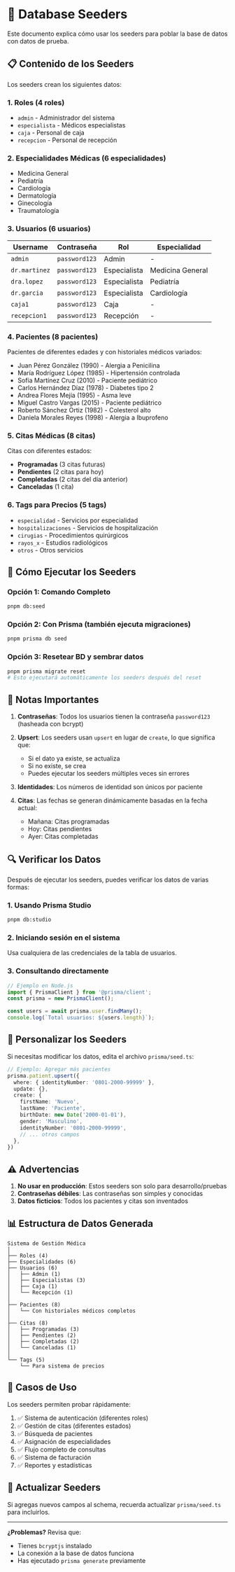# 🌱 Database Seeders

Este documento explica cómo usar los seeders para poblar la base de datos con datos de prueba.

## 📋 Contenido de los Seeders

Los seeders crean los siguientes datos:

### 1. **Roles** (4 roles)
- `admin` - Administrador del sistema
- `especialista` - Médicos especialistas
- `caja` - Personal de caja
- `recepcion` - Personal de recepción

### 2. **Especialidades Médicas** (6 especialidades)
- Medicina General
- Pediatría
- Cardiología
- Dermatología
- Ginecología
- Traumatología

### 3. **Usuarios** (6 usuarios)

| Username | Contraseña | Rol | Especialidad |
|----------|------------|-----|--------------|
| `admin` | `password123` | Admin | - |
| `dr.martinez` | `password123` | Especialista | Medicina General |
| `dra.lopez` | `password123` | Especialista | Pediatría |
| `dr.garcia` | `password123` | Especialista | Cardiología |
| `caja1` | `password123` | Caja | - |
| `recepcion1` | `password123` | Recepción | - |

### 4. **Pacientes** (8 pacientes)
Pacientes de diferentes edades y con historiales médicos variados:
- Juan Pérez González (1990) - Alergia a Penicilina
- María Rodríguez López (1985) - Hipertensión controlada
- Sofía Martínez Cruz (2010) - Paciente pediátrico
- Carlos Hernández Díaz (1978) - Diabetes tipo 2
- Andrea Flores Mejía (1995) - Asma leve
- Miguel Castro Vargas (2015) - Paciente pediátrico
- Roberto Sánchez Ortiz (1982) - Colesterol alto
- Daniela Morales Reyes (1998) - Alergia a Ibuprofeno

### 5. **Citas Médicas** (8 citas)
Citas con diferentes estados:
- **Programadas** (3 citas futuras)
- **Pendientes** (2 citas para hoy)
- **Completadas** (2 citas del día anterior)
- **Canceladas** (1 cita)

### 6. **Tags para Precios** (5 tags)
- `especialidad` - Servicios por especialidad
- `hospitalizaciones` - Servicios de hospitalización
- `cirugias` - Procedimientos quirúrgicos
- `rayos_x` - Estudios radiológicos
- `otros` - Otros servicios

## 🚀 Cómo Ejecutar los Seeders

### Opción 1: Comando Completo
```bash
pnpm db:seed
```

### Opción 2: Con Prisma (también ejecuta migraciones)
```bash
pnpm prisma db seed
```

### Opción 3: Resetear BD y sembrar datos
```bash
pnpm prisma migrate reset
# Esto ejecutará automáticamente los seeders después del reset
```

## 📝 Notas Importantes

1. **Contraseñas**: Todos los usuarios tienen la contraseña `password123` (hasheada con bcrypt)

2. **Upsert**: Los seeders usan `upsert` en lugar de `create`, lo que significa que:
   - Si el dato ya existe, se actualiza
   - Si no existe, se crea
   - Puedes ejecutar los seeders múltiples veces sin errores

3. **Identidades**: Los números de identidad son únicos por paciente

4. **Citas**: Las fechas se generan dinámicamente basadas en la fecha actual:
   - Mañana: Citas programadas
   - Hoy: Citas pendientes
   - Ayer: Citas completadas

## 🔍 Verificar los Datos

Después de ejecutar los seeders, puedes verificar los datos de varias formas:

### 1. Usando Prisma Studio
```bash
pnpm db:studio
```

### 2. Iniciando sesión en el sistema
Usa cualquiera de las credenciales de la tabla de usuarios.

### 3. Consultando directamente
```typescript
// Ejemplo en Node.js
import { PrismaClient } from '@prisma/client';
const prisma = new PrismaClient();

const users = await prisma.user.findMany();
console.log(`Total usuarios: ${users.length}`);
```

## 🔧 Personalizar los Seeders

Si necesitas modificar los datos, edita el archivo `prisma/seed.ts`:

```typescript
// Ejemplo: Agregar más pacientes
prisma.patient.upsert({
  where: { identityNumber: '0801-2000-99999' },
  update: {},
  create: {
    firstName: 'Nuevo',
    lastName: 'Paciente',
    birthDate: new Date('2000-01-01'),
    gender: 'Masculino',
    identityNumber: '0801-2000-99999',
    // ... otros campos
  },
})
```

## ⚠️ Advertencias

1. **No usar en producción**: Estos seeders son solo para desarrollo/pruebas
2. **Contraseñas débiles**: Las contraseñas son simples y conocidas
3. **Datos ficticios**: Todos los pacientes y citas son inventados

## 📊 Estructura de Datos Generada

```
Sistema de Gestión Médica
│
├── Roles (4)
├── Especialidades (6)
├── Usuarios (6)
│   ├── Admin (1)
│   ├── Especialistas (3)
│   ├── Caja (1)
│   └── Recepción (1)
│
├── Pacientes (8)
│   └── Con historiales médicos completos
│
├── Citas (8)
│   ├── Programadas (3)
│   ├── Pendientes (2)
│   ├── Completadas (2)
│   └── Canceladas (1)
│
└── Tags (5)
    └── Para sistema de precios
```

## 🎯 Casos de Uso

Los seeders permiten probar rápidamente:

1. ✅ Sistema de autenticación (diferentes roles)
2. ✅ Gestión de citas (diferentes estados)
3. ✅ Búsqueda de pacientes
4. ✅ Asignación de especialidades
5. ✅ Flujo completo de consultas
6. ✅ Sistema de facturación
7. ✅ Reportes y estadísticas

## 🔄 Actualizar Seeders

Si agregas nuevos campos al schema, recuerda actualizar `prisma/seed.ts` para incluirlos.

---

**¿Problemas?** Revisa que:
- Tienes `bcryptjs` instalado
- La conexión a la base de datos funciona
- Has ejecutado `prisma generate` previamente

